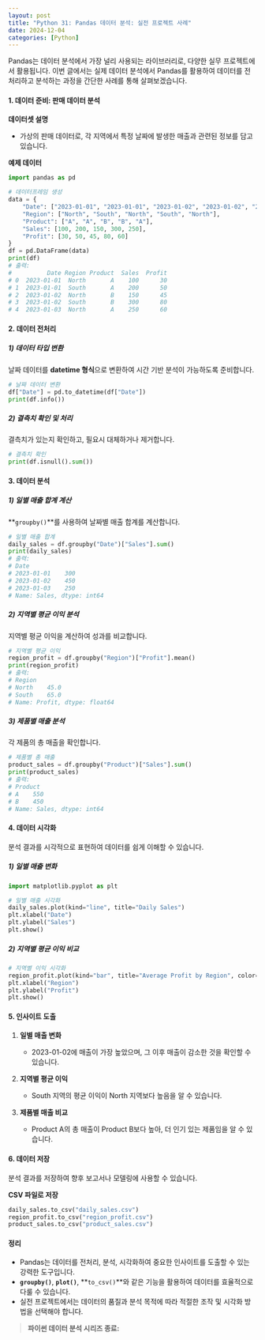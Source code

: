 ```yaml
---
layout: post
title: "Python 31: Pandas 데이터 분석: 실전 프로젝트 사례"
date: 2024-12-04
categories: [Python] 
---
```



Pandas는 데이터 분석에서 가장 널리 사용되는 라이브러리로, 다양한 실무 프로젝트에서 활용됩니다. 이번 글에서는 실제 데이터 분석에서 Pandas를 활용하여 데이터를 전처리하고 분석하는 과정을 간단한 사례를 통해 살펴보겠습니다.


#### 1. 데이터 준비: 판매 데이터 분석

**데이터셋 설명**  
- 가상의 판매 데이터로, 각 지역에서 특정 날짜에 발생한 매출과 관련된 정보를 담고 있습니다.

**예제 데이터**
```python
import pandas as pd

# 데이터프레임 생성
data = {
    "Date": ["2023-01-01", "2023-01-01", "2023-01-02", "2023-01-02", "2023-01-03"],
    "Region": ["North", "South", "North", "South", "North"],
    "Product": ["A", "A", "B", "B", "A"],
    "Sales": [100, 200, 150, 300, 250],
    "Profit": [30, 50, 45, 80, 60]
}
df = pd.DataFrame(data)
print(df)
# 출력:
#          Date Region Product  Sales  Profit
# 0  2023-01-01  North       A    100      30
# 1  2023-01-01  South       A    200      50
# 2  2023-01-02  North       B    150      45
# 3  2023-01-02  South       B    300      80
# 4  2023-01-03  North       A    250      60
```


#### 2. 데이터 전처리

##### 1) 데이터 타입 변환
날짜 데이터를 **datetime 형식**으로 변환하여 시간 기반 분석이 가능하도록 준비합니다.

```python
# 날짜 데이터 변환
df["Date"] = pd.to_datetime(df["Date"])
print(df.info())
```

##### 2) 결측치 확인 및 처리
결측치가 있는지 확인하고, 필요시 대체하거나 제거합니다.

```python
# 결측치 확인
print(df.isnull().sum())
```


#### 3. 데이터 분석

##### 1) 일별 매출 합계 계산
**`groupby()`**를 사용하여 날짜별 매출 합계를 계산합니다.

```python
# 일별 매출 합계
daily_sales = df.groupby("Date")["Sales"].sum()
print(daily_sales)
# 출력:
# Date
# 2023-01-01    300
# 2023-01-02    450
# 2023-01-03    250
# Name: Sales, dtype: int64
```

##### 2) 지역별 평균 이익 분석
지역별 평균 이익을 계산하여 성과를 비교합니다.

```python
# 지역별 평균 이익
region_profit = df.groupby("Region")["Profit"].mean()
print(region_profit)
# 출력:
# Region
# North    45.0
# South    65.0
# Name: Profit, dtype: float64
```

##### 3) 제품별 매출 분석
각 제품의 총 매출을 확인합니다.

```python
# 제품별 총 매출
product_sales = df.groupby("Product")["Sales"].sum()
print(product_sales)
# 출력:
# Product
# A    550
# B    450
# Name: Sales, dtype: int64
```


#### 4. 데이터 시각화

분석 결과를 시각적으로 표현하여 데이터를 쉽게 이해할 수 있습니다.

##### 1) 일별 매출 변화
```python
import matplotlib.pyplot as plt

# 일별 매출 시각화
daily_sales.plot(kind="line", title="Daily Sales")
plt.xlabel("Date")
plt.ylabel("Sales")
plt.show()
```

##### 2) 지역별 평균 이익 비교
```python
# 지역별 이익 시각화
region_profit.plot(kind="bar", title="Average Profit by Region", color=["skyblue", "orange"])
plt.xlabel("Region")
plt.ylabel("Profit")
plt.show()
```


#### 5. 인사이트 도출

1. **일별 매출 변화**  
   - 2023-01-02에 매출이 가장 높았으며, 그 이후 매출이 감소한 것을 확인할 수 있습니다.

2. **지역별 평균 이익**  
   - South 지역의 평균 이익이 North 지역보다 높음을 알 수 있습니다.

3. **제품별 매출 비교**  
   - Product A의 총 매출이 Product B보다 높아, 더 인기 있는 제품임을 알 수 있습니다.


#### 6. 데이터 저장

분석 결과를 저장하여 향후 보고서나 모델링에 사용할 수 있습니다.

**CSV 파일로 저장**
```python
daily_sales.to_csv("daily_sales.csv")
region_profit.to_csv("region_profit.csv")
product_sales.to_csv("product_sales.csv")
```


#### 정리

- Pandas는 데이터를 전처리, 분석, 시각화하여 중요한 인사이트를 도출할 수 있는 강력한 도구입니다.
- **`groupby()`**, **`plot()`**, **`to_csv()`**와 같은 기능을 활용하여 데이터를 효율적으로 다룰 수 있습니다.
- 실전 프로젝트에서는 데이터의 품질과 분석 목적에 따라 적절한 조작 및 시각화 방법을 선택해야 합니다.

> **파이썬 데이터 분석 시리즈 종료:**  
